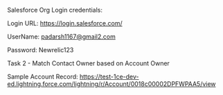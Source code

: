 Salesforce Org Login credentials:

Login URL: https://login.salesforce.com/

UserName: padarsh1167@gmail2.com

Password: Newrelic123

Task 2 - Match Contact Owner based on Account Owner

Sample Account Record: https://test-1ce-dev-ed.lightning.force.com/lightning/r/Account/0018c00002DPFWPAA5/view

